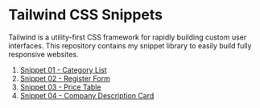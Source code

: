 # Tailwind CSS Snippets

Tailwind is a utility-first CSS framework for rapidly building custom user interfaces.
This repository contains my snippet library to easily build fully responsive websites.

1. [Snippet 01 - Category List](https://github.com/mauro-codes/tailwind-css-snippets/tree/master/snippet-01)
2. [Snippet 02 - Register Form](https://github.com/mauro-codes/tailwind-css-snippets/tree/master/snippet-02)
3. [Snippet 03 - Price Table](https://github.com/mauro-codes/tailwind-css-snippets/tree/master/snippet-03)
3. [Snippet 04 - Company Description Card](https://github.com/mauro-codes/tailwind-css-snippets/tree/master/snippet-04)
